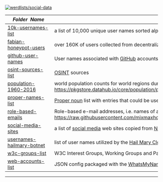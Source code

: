 [![werdlists/social-data](https://img.shields.io/badge/werdlists-social_data-purple.svg?logo=github&style=popout&longCache=true)](# "werdlists/social-data")

|&nbsp;&nbsp;&nbsp;&nbsp;_Folder&nbsp;&nbsp;Name_&nbsp;&nbsp;&nbsp;&nbsp;| _Description of Contents_
|:----------------|--------------------------------------------------------------------------------------------------------------------------------------------------------
| [10k-usernames-list](10k-usernames-list.txt) | a list of 10,000 unique user names sorted alphanumerically  
| [fabian-honeypot-users](fabian-honeypot-users.txt) | over 160K of users collected from decentralized honeypots via <https://pw.fabian-fingerle.de/user.txt> 
| [github-user-names](github-user-names.txt) |  User names associated with [GitHub](https://github.com) accounts 
| [osint-sources-list](osint-sources-list.txt) |  [OSINT](https://wikipedia.org/wiki/Open-source_intelligence "Open-source Intelligence") sources 
| [population-1960-2016](population-1960-2016.csv) |  world population counts for world regions during the years 1960 through 2016 <https://pkgstore.datahub.io/core/population/population_csv/data/ead5be05591360d33ad1a37382f8f8b1/population_csv.csv> 
| [proper-names-list](proper-names-list.txt) |  [Proper noun](https://wikipedia.org/wiki/Proper_noun) list with entries that could be used as the first names of human beings
| [role-based-emails](role-based-emails.js) | Role-based e-mail addresses, i.e. names of accounts not meant for individual users <https://raw.githubusercontent.com/mixmaxhq/role-based-email-addresses/master/index.js>  
| [social-media-sites](social-media-sites.txt) |  a list of [social media](https://wikipedia.org/wiki/Social_media) web sites copied from [Namech_k](https://namechk.com) 
| [usernames-hailmary-botnet](usernames-hailmary-botnet.txt) | list of user names utilized by the [Hail Mary Cloud](https://wikipedia.org/wiki/Hail_Mary_Cloud) botnet  
| [w3c-groups-list](w3c-groups-list.txt) | W3C Interest Groups, Working Groups and Past Groups via <https://w3.org/Consortium/activities> 
| [web-accounts-list](web-accounts-list.json) | JSON config packaged with the [WhatsMyName](https://github.com/WebBreacher/WhatsMyName "This repository has the unified data required to perform user enumeration on various websites.") tool containing nearly 200 social network URI's to check for usernames

* * *

